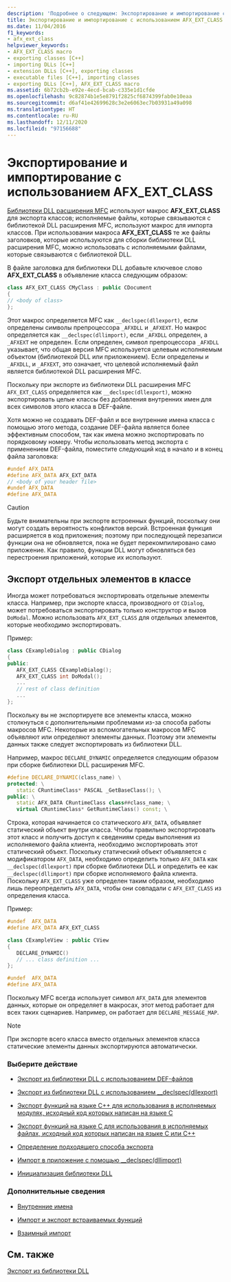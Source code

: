 ```yaml
---
description: 'Подробнее о следующем: Экспортирование и импортирование с использованием AFX_EXT_CLASS'
title: Экспортирование и импортирование с использованием AFX_EXT_CLASS
ms.date: 11/04/2016
f1_keywords:
- afx_ext_class
helpviewer_keywords:
- AFX_EXT_CLASS macro
- exporting classes [C++]
- importing DLLs [C++]
- extension DLLs [C++], exporting classes
- executable files [C++], importing classes
- exporting DLLs [C++], AFX_EXT_CLASS macro
ms.assetid: 6b72cb2b-e92e-4ecd-bcab-c335e1d1cfde
ms.openlocfilehash: 9c82874b1e5e8791f2825cf6874399fab0e10eaa
ms.sourcegitcommit: d6af41e42699628c3e2e6063ec7b03931a49a098
ms.translationtype: HT
ms.contentlocale: ru-RU
ms.lasthandoff: 12/11/2020
ms.locfileid: "97156688"
---
```

# <a name="exporting-and-importing-using-afx_ext_class"></a>Экспортирование и импортирование с использованием AFX_EXT_CLASS

[Библиотеки DLL расширения MFC](extension-dlls-overview.md) используют макрос **AFX_EXT_CLASS** для экспорта классов; исполняемые файлы, которые связываются с библиотекой DLL расширения MFC, используют макрос для импорта классов. При использовании макроса **AFX_EXT_CLASS** те же файлы заголовков, которые используются для сборки библиотеки DLL расширения MFC, можно использовать с исполняемыми файлами, которые связываются с библиотекой DLL.

В файле заголовка для библиотеки DLL добавьте ключевое слово **AFX_EXT_CLASS** в объявление класса следующим образом:

```cpp
class AFX_EXT_CLASS CMyClass : public CDocument
{
// <body of class>
};
```

Этот макрос определяется MFC как `__declspec(dllexport)`, если определены символы препроцессора `_AFXDLL` и `_AFXEXT`. Но макрос определяется как `__declspec(dllimport)`, если `_AFXDLL` определен, а `_AFXEXT` не определен. Если определен, символ препроцессора `_AFXDLL` указывает, что общая версия MFC используется целевым исполняемым объектом (библиотекой DLL или приложением). Если определены и `_AFXDLL`, и `_AFXEXT`, это означает, что целевой исполняемый файл является библиотекой DLL расширения MFC.

Поскольку при экспорте из библиотеки DLL расширения MFC `AFX_EXT_CLASS` определяется как `__declspec(dllexport)`, можно экспортировать целые классы без добавления внутренних имен для всех символов этого класса в DEF-файле.

Хотя можно не создавать DEF-файл и все внутренние имена класса с помощью этого метода, создание DEF-файла является более эффективным способом, так как имена можно экспортировать по порядковому номеру. Чтобы использовать метод экспорта с применением DEF-файла, поместите следующий код в начало и в конец файла заголовка:

```cpp
#undef AFX_DATA
#define AFX_DATA AFX_EXT_DATA
// <body of your header file>
#undef AFX_DATA
#define AFX_DATA
```

> [!CAUTION]
> Будьте внимательны при экспорте встроенных функций, поскольку они могут создать вероятность конфликтов версий. Встроенная функция расширяется в код приложения; поэтому при последующей перезаписи функции она не обновляется, пока не будет перекомпилировано само приложение. Как правило, функции DLL могут обновляться без перестроения приложений, которые их используют.

## <a name="exporting-individual-members-in-a-class"></a>Экспорт отдельных элементов в классе

Иногда может потребоваться экспортировать отдельные элементы класса. Например, при экспорте класса, производного от `CDialog`, может потребоваться экспортировать только конструктор и вызов `DoModal`. Можно использовать `AFX_EXT_CLASS` для отдельных элементов, которые необходимо экспортировать.

Пример:

```cpp
class CExampleDialog : public CDialog
{
public:
   AFX_EXT_CLASS CExampleDialog();
   AFX_EXT_CLASS int DoModal();
   ...
   // rest of class definition
   ...
};
```

Поскольку вы не экспортируете все элементы класса, можно столкнуться с дополнительными проблемами из-за способа работы макросов MFC. Некоторые из вспомогательных макросов MFC объявляют или определяют элементы данных. Поэтому эти элементы данных также следует экспортировать из библиотеки DLL.

Например, макрос `DECLARE_DYNAMIC` определяется следующим образом при сборке библиотеки DLL расширения MFC.

```cpp
#define DECLARE_DYNAMIC(class_name) \
protected: \
   static CRuntimeClass* PASCAL _GetBaseClass(); \
public: \
   static AFX_DATA CRuntimeClass class##class_name; \
   virtual CRuntimeClass* GetRuntimeClass() const; \
```

Строка, которая начинается со статического `AFX_DATA`, объявляет статический объект внутри класса. Чтобы правильно экспортировать этот класс и получить доступ к сведениям среды выполнения из исполняемого файла клиента, необходимо экспортировать этот статический объект. Поскольку статический объект объявляется с модификатором `AFX_DATA`, необходимо определить только `AFX_DATA` как `__declspec(dllexport)` при сборке библиотеки DLL и определить ее как `__declspec(dllimport)` при сборке исполняемого файла клиента. Поскольку `AFX_EXT_CLASS` уже определен таким образом, необходимо лишь переопределить `AFX_DATA`, чтобы они совпадали с `AFX_EXT_CLASS` из определения класса.

Пример:

```cpp
#undef  AFX_DATA
#define AFX_DATA AFX_EXT_CLASS

class CExampleView : public CView
{
   DECLARE_DYNAMIC()
   // ... class definition ...
};

#undef  AFX_DATA
#define AFX_DATA
```

Поскольку MFC всегда использует символ `AFX_DATA` для элементов данных, которые он определяет в макросах, этот метод работает для всех таких сценариев. Например, он работает для `DECLARE_MESSAGE_MAP`.

> [!NOTE]
> При экспорте всего класса вместо отдельных элементов класса статические элементы данных экспортируются автоматически.

### <a name="what-do-you-want-to-do"></a>Выберите действие

- [Экспорт из библиотеки DLL с использованием DEF-файлов](exporting-from-a-dll-using-def-files.md)

- [Экспорт из библиотеки DLL с использованием __declspec(dllexport)](exporting-from-a-dll-using-declspec-dllexport.md)

- [Экспорт функций на языке C++ для использования в исполняемых модулях, исходный код которых написан на языке C](exporting-cpp-functions-for-use-in-c-language-executables.md)

- [Экспорт функций на языке C для использования в исполняемых файлах, исходный код которых написан на языке C или C++](exporting-c-functions-for-use-in-c-or-cpp-language-executables.md)

- [Определение подходящего способа экспорта](determining-which-exporting-method-to-use.md)

- [Импорт в приложение с помощью __declspec(dllimport)](importing-into-an-application-using-declspec-dllimport.md)

- [Инициализация библиотеки DLL](run-time-library-behavior.md#initializing-a-dll)

### <a name="what-do-you-want-to-know-more-about"></a>Дополнительные сведения

- [Внутренние имена](reference/decorated-names.md)

- [Импорт и экспорт встраиваемых функций](importing-and-exporting-inline-functions.md)

- [Взаимный импорт](mutual-imports.md)

## <a name="see-also"></a>См. также

[Экспорт из библиотеки DLL](exporting-from-a-dll.md)
